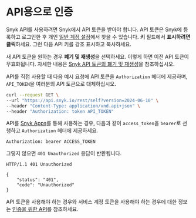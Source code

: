 # API용으로 인증

Snyk API를 사용하려면 Snyk에서 API 토큰을 받아야 합니다. API 토큰은 Snyk에 등록하고 로그인한 후 개인 [일반 계정 설정](https://app.snyk.io/account)에서 찾을 수 있습니다. **키** 필드에서 **표시하려면 클릭**하세요. 그런 다음 API 키를 강조 표시하고 복사하세요.

새 API 토큰을 원하는 경우 **폐기 및 재생성**을 선택하세요. 이렇게 하면 이전 API 토큰이 무효화됩니다. 자세한 내용은 [Snyk API 토큰의 폐기 및 재생성](revoke-and-regenerate-a-snyk-api-token.md)을 참조하십시오.

API를 직접 사용할 때 다음 예시 요청에 API 토큰을 `Authorization` 헤더에 제공하며, `API_TOKEN`을 여러분의 API 토큰으로 대체하십시오.

```bash
curl --request GET \
--url "https://api.snyk.io/rest/self?version=2024-06-10" \
--header "Content-Type: application/vnd.api+json" \
--header "Authorization: token API_TOKEN"
```

API를 [Snyk Apps](../../how-to-use-snyk-apps-apis/)를 통해 사용하는 경우, 다음과 같이 `access_token`을 `bearer`로 선행하고 `Authorization` 헤더에 제공하세요.

```
Authorization: bearer ACCESS_TOKEN
```

그렇지 않으면 `401 Unauthorized` 응답이 반환됩니다.

```http
HTTP/1.1 401 Unauthorized

{
    "status": "401",
    "code": "Unauthorized"
}
```

API 토큰을 사용해야 하는 경우와 서비스 계정 토큰을 사용해야 하는 경우에 대한 정보는 [인증을 위한 API](./)를 참조하세요.